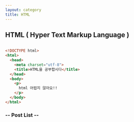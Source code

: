 ```yaml
---
layout: category
title: HTML
---
```


## HTML ( Hyper Text Markup Language )

```html

<!DOCTYPE html>
<html>
  <head>
    <meta charset="utf-8">
    <title>HTML을 공부합시다</title>
  </head>
  <body>
    <p>
      html 어렵지 않아요!!
    </p>
  </body>
</html>

```

### -- Post List --
